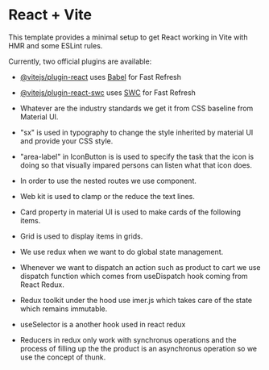 # React + Vite

This template provides a minimal setup to get React working in Vite with HMR and some ESLint rules.

Currently, two official plugins are available:

- [@vitejs/plugin-react](https://github.com/vitejs/vite-plugin-react/blob/main/packages/plugin-react/README.md) uses [Babel](https://babeljs.io/) for Fast Refresh
- [@vitejs/plugin-react-swc](https://github.com/vitejs/vite-plugin-react-swc) uses [SWC](https://swc.rs/) for Fast Refresh

- Whatever are the industry standards we get it from CSS baseline from Material UI.
- "sx" is used in typography to change the style inherited by material UI and provide your CSS style.
- "area-label" in IconButton is is used to specify the task that the icon is doing so that visually impared persons can listen what that icon does.
- In order to use the nested routes we use <Outlet/> component.
- Web kit is used to clamp or the reduce the text lines.
- Card property in material UI is used to make cards of the following items.
- Grid is used to display items in grids.
- We use redux when we want to do global state management.
- Whenever we want to dispatch an action such as product to cart we use dispatch function which comes from useDispatch hook coming from React Redux.
- Redux toolkit under the hood use imer.js which takes care of the state which remains immutable.
- useSelector is a another hook used in react redux
- Reducers in redux only work with synchronus operations and the process of filling up the the product is an asynchronus operation so we use the concept of thunk.
